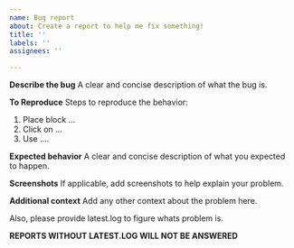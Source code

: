 ```yaml
---
name: Bug report
about: Create a report to help me fix something!
title: ''
labels: ''
assignees: ''

---
```


**Describe the bug**
A clear and concise description of what the bug is.

**To Reproduce**
Steps to reproduce the behavior:
1. Place block ...
2. Click on ...
3. Use ....

**Expected behavior**
A clear and concise description of what you expected to happen.

**Screenshots**
If applicable, add screenshots to help explain your problem.


**Additional context**
Add any other context about the problem here.

Also, please provide latest.log to figure whats problem is.

**REPORTS WITHOUT LATEST.LOG WILL NOT BE ANSWERED**
